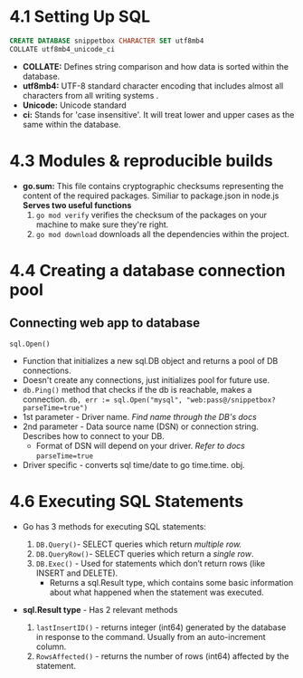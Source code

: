 
# 4.1 Setting Up SQL 
 ```sql 
CREATE DATABASE snippetbox CHARACTER SET utf8mb4 
COLLATE utf8mb4_unicode_ci
 ```
 - **COLLATE:** Defines string comparison and how data is sorted within the database. 
 - **utf8mb4:** UTF-8 standard character encoding that includes almost all characters from all writing systems .
 - **Unicode:** Unicode standard
 - **ci:** Stands for 'case insensitive'. It will treat lower and upper cases as the same within the database. 

# 4.3 Modules & reproducible builds 
- **go.sum:** This file contains cryptographic checksums representing the content of the required packages. Similiar to package.json in node.js 
	**Serves two useful functions** 
	1. ```go mod verify``` verifies the checksum of the packages on your machine to make sure they're right. 
	2. ```go mod download``` downloads all the dependencies within the project. 

# 4.4 Creating a database connection pool

## Connecting web app to database
```sql.Open()```
- Function that initializes a new sql.DB object and returns a pool of DB connections. 
- Doesn't create any connections, just initializes pool for future use. 
- ```db.Ping()``` method that checks if the db is reachable, makes a connection. 
```db, err := sql.Open("mysql", "web:pass@/snippetbox?parseTime=true")```
- 1st parameter - Driver name. *Find name through the DB's docs*
- 2nd parameter -  Data source name (DSN) or connection string. Describes how to connect to your DB.
	- Format of DSN will depend on your driver. *Refer to docs*
```parseTime=true```
- Driver specific - converts sql time/date to go time.time. obj. 

# 4.6 Executing SQL Statements 
- Go has 3 methods for executing SQL statements: 
	1. ``DB.Query()``-  SELECT queries which return *multiple row.*  
	2. ``DB.QueryRow()``- SELECT queries which return a *single row*.  
	3.  ``DB.Exec()`` - Used for statements which don’t return rows (like INSERT and DELETE).
		- Returns a sql.Result type, which contains some basic  information about what happened when the statement was executed.

- **sql.Result type** - Has 2 relevant methods 
	1. `lastInsertID()` - returns integer (int64) generated by the database in response to the command. Usually from an auto-increment column. 
	2. `RowsAffected()` - returns the number of rows (int64) affected by the statement. 